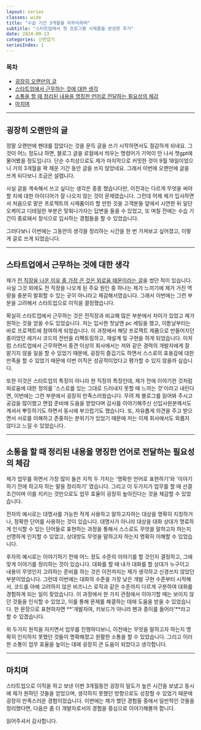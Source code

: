 ```yaml
---
layout: series
classes: wide
title: "수습 기간 3개월을 마무리하며"
subtitle: "스타트업에서 첫 프로그램 시제품을 완성한 후기"
date: 2024-09-13
categories: 신변잡기
seriesIndex: 1
---
```


### 목차

- [굉장히 오랜만의 글](#굉장히-오랜만의-글)
- [스타트업에서 근무하는 것에 대한 생각](#스타트업에서-근무하는-것에-대한-생각)
- [소통을 할 때 정리된 내용을 명징한 언어로 전달하는 필요성의 체감](#소통을-할-때-정리된-내용을-명징한-언어로-전달하는-필요성의-체감)
- [마치며](#마치며)

---

## 굉장히 오랜만의 글

정말 오랜만에 펜대를 잡았다는 것을 문득 글을 쓰기 시작하면서도 절감하게 되네요. 그것이 어느 정도냐 하면, 블로그 글을 로컬에서 띄우는 명령어가
기억이 안 나서 챗gpt에 물어봤을 정도입니다. 단순 수치상으로도 제가 마지막으로 커밋한 것이 9월 18일이었으니
거의 3개월을 꽉 채운 기간 동안 글을 쓰지 않았네요. 그래서 이번에 오랜만에 글을 쓰게 되다보니 조금은 설렙니다.

사실 글을 계속해서 쓰고 싶다는 생각은 종종 했습니다만, 이전과는 다르게 무엇을 써야할 지에 대한 아이디어가
잘 나오지 않는 것이 문제였습니다. 그런데 어제 제가 입사하면서 처음으로 맡은 프로젝트의 시제품이라 할 만한
것을 고객분들 앞에서 시연한 뒤 일단 오케이고 디테일한 부분은 맞춰나가자는 답변을 들을 수 있었고, 또 며칠
전에는 수습 기간이 종료돼서 정식으로 입사하는 경험들을 할 수 있었습니다.

그러다보니 이번에는 그동안의 생각을 정리하는 시간을 한 번 가져보고 싶어졌고, 이렇게 글로 쓰게 되었습니다.

---

## 스타트업에서 근무하는 것에 대한 생각

제가 [전 직장을 나온 이유 중 가장 큰 것은 외로움 때문이라는 글](https://kaestro.github.io/%EC%8B%A0%EB%B3%80%EC%9E%A1%EA%B8%B0/2024/04/23/%EC%A0%80%EB%8A%94-%EC%99%B8%EB%A1%9C%EC%9B%A0%EA%B3%A0,-%EC%9D%B4%EC%A0%A0-%EC%95%84%EB%8B%99%EB%8B%88%EB%8B%A4.html)을 썼던 적이 있습니다.
사실 그것 외에도 전 직장을 나오게 된 주요 원인 중 하나는 제가 느끼기에 제가 가진 역량을
충분히 발휘할 수 있는 곳이 아니라고 체감해서였습니다. 그래서 이번에는 그런 부분을 고려해서
스타트업으로 이직을 결정했습니다.

확실히 스타트업에서 근무하는 것은 전직장과 비교해 많은 부분에서 차이가 있었고 제가 원하는 것을 얻을 수도 있었습니다. 저는
입사한 첫날엔 pc 세팅을 했고, 이튿날부터는 바로 프로젝트에 참여하게 되었습니다. 이 과정에서 해당 프로젝트 제품으로
만들어지던 중이었던 레거시 코드의 전반을 리팩토링하고, 재설계 및 구현을 하게 되었습니다. 이처럼 스타트업에서 근무하면서
중견 이상의 회사에서는 저와 같은 경력의 개발자에게 잘 맡기지 않을 일을 할 수 있었기 때문에, 굉장히 즐겁기도 하면서
스스로의 효용감에 대한 만족을 할 수 있었기 때문에 이번 이직은 성공적이었다고 평가할 수 있지 않을까 싶습니다.

또한 이것은 스타트업의 특징이 아니라 현 직장의 특징인데, 제가 전에 이야기한 것처럼 외로움에 대한 정의를 '스스로를
있는 그대로 드러내지 못할 때 느끼는 것'이라고 내린다면, 이번에는 그런 부분에서 굉장히 만족스러웠습니다. 무려
제 블로그를 읽어봐 주시고 공감을 많이했고 면접 준비에 도움을 받았다며 감사를 이야기해주신 신입사원분께서도 계셔서
뿌듯하기도 하면서 동시에 부끄럽기도 했습니다. 또,
자유롭게 의견을 주고 받으면서 서로를 이해하고 존중하는 분위기가 있었기 때문에 저는 이제 회사에서도 외롭지
않다고 느낄 수 있었습니다.

---

## 소통을 할 때 정리된 내용을 명징한 언어로 전달하는 필요성의 체감

제가 업무를 하면서 가장 많이 들은 지적 두 가지는 '명확한 언어로 표현하기'와 '이야기하기 전에 하고자 하는 말을 정리하기'
였습니다. 그리고 이 두가지가 업무를 할 때 선결조건이며 이를 지키는 것만으로도 업무 효율이 굉장히 높아진다는 것을
체감할 수 있었습니다.

전자의 예시로는 대명사를 가능한 적게 사용하고 말하고자하는 대상을 명확히 지칭하거나, 정확한 단어를 사용하는
것이 있습니다. 대명사가 아니라 대상을 대화 상대가 명료하게 인식할 수 있는 단어들로 표현하는 과정을 통해서 스스로도
무엇을 말하고자 하는지 선명하게 인지할 수 있었고, 상대방도 무엇을 말하고자 하는지 명확히 이해할 수 있었습니다.

후자의 예시로는 이야기하기 전에 어느 정도 수준의 이야기를 할 것인지 결정하고, 그에 맞게 이야기를 정리하는 것이
있습니다. 대화를 할 때 내가 대화를 할 상대가 누구이고 내용이 무엇인지 고려하는 준비를 하는 것은 이전까지는
제가 생각하고 신경쓰지 않았던 부분이었습니다. 그런데 이번에는 대화의 수준을 가장 낮은 개발 구현 수준부터 시작해서,
코드를 아예 고려하지 않은 비즈니스 로직과 같은 수준까지 다르게 구분하여 대화를 경험하게 되는 일이 잦았습니다.
이 과정에서 한 가지 관점에서 이야기할 때는 보이지 않던 것들을 인식할 수 있었고, 이를 통해 문제를 해결하는 데에 도움을 받을 수 있었습니다.
한 문장으로 표현하자면 **'개발자여, 키보드가 아니라 펜과 종이를 들어라'**라고 할 수 있겠습니다.

위 두가지 원칙을 지키면서 업무를 진행하다보니, 이전에는 무엇을 말하고자 하는지 명확히 인지하지 못했던 것들이
명확해졌고 원활한 소통을 할 수 있었습니다. 그리고 이러한 소통이 업무 효율을 높이는 데에 굉장히 큰 도움이 되었다고
생각합니다.

---

## 마치며

스타트업으로 이직을 하고 보낸 이번 3개월동안 굉장히 밀도가 높은 시간을 보냈고 동시에 제가 원하던 것들을 얻었으며,
생각하지 못했던 방향으로도 성장할 수 있었기 때문에 굉장히 만족스러운 경험이었습니다. 이번에는 제가 했던 경험들
중에서 일반적인 것들을 정리했다면, 다음은 좀 더 개발자로서의 경험을 중심으로 이야기해볼까 합니다.

읽어주셔서 감사합니다.
